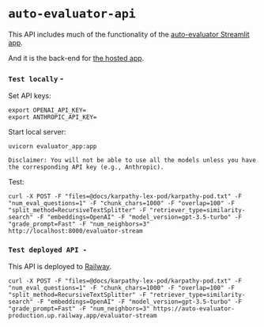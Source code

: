 # `auto-evaluator-api`

This API includes much of the functionality of the [auto-evaluator Streamlit app](https://github.com/PineappleExpress808/auto-evaluator).

And it is the back-end for [the hosted app](https://autoevaluator.langchain.com/).

### `Test locally` - 

Set API keys: 
```
export OPENAI_API_KEY=
export ANTHROPIC_API_KEY=
```

Start local server:
```
uvicorn evaluator_app:app
```

`Disclaimer: You will not be able to use all the models unless you have the corresponding API key (e.g., Anthropic).`

Test:
```
curl -X POST -F "files=@docs/karpathy-lex-pod/karpathy-pod.txt" -F "num_eval_questions=1" -F "chunk_chars=1000" -F "overlap=100" -F "split_method=RecursiveTextSplitter" -F "retriever_type=similarity-search" -F "embeddings=OpenAI" -F "model_version=gpt-3.5-turbo" -F "grade_prompt=Fast" -F "num_neighbors=3" http://localhost:8000/evaluator-stream
```

### `Test deployed API -`  

This API is deployed to [Railway](https://railway.app/).
 
```
curl -X POST -F "files=@docs/karpathy-lex-pod/karpathy-pod.txt" -F "num_eval_questions=1" -F "chunk_chars=1000" -F "overlap=100" -F "split_method=RecursiveTextSplitter" -F "retriever_type=similarity-search" -F "embeddings=OpenAI" -F "model_version=gpt-3.5-turbo" -F "grade_prompt=Fast" -F "num_neighbors=3" https://auto-evaluator-production.up.railway.app/evaluator-stream

```